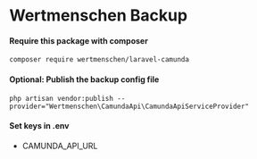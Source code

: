 # Wertmenschen Backup

#### Require this package with composer

```shell
composer require wertmenschen/laravel-camunda
```


#### Optional: Publish the backup config file
```shell
php artisan vendor:publish --provider="Wertmenschen\CamundaApi\CamundaApiServiceProvider"
```

#### Set keys in .env
* CAMUNDA_API_URL
